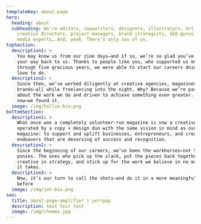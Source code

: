 ```yaml
---
templateKey: about-page
hero:
  heading: about
  subheading: We’re editors, copywriters, designers, illustrators, art directors,
    creative directors, project managers, brand strategists, SEO gurus, social
    media experts… And, yeah. There’s only two of us.
topSection:
  description1: >
    You may know us from our zine days—and if so, we’re so glad you’ve found
    your way back to us. Thanks to people like you, who supported us endlessly
    through five gracious years, we were able to start our careers doing what we
    love to do.
  description2: >
    Since then, we’ve worked diligently at creative agencies, magazines, and
    brands—all while freelancing into the night. Why? Because we’re passionate
    about the work we do and driven to achieve something even greater. And,
    now—we found it.
  image: /img/hollie-bio.png
bottomSection:
  description1: >
    What once was a completely volunteer-run magazine is now a creative agency
    operated by a copy + design duo with the same vision in mind as our small
    magazine: to support and uplift businesses, entrepreneurs, and creative
    endeavors that are deserving of success and recognition.
  description2: >
    Since the beginning of our careers, we’ve been the workhorses—not the show
    ponies. The ones who pick up the slack, put the pieces back together, ground
    creative in strategy, and stick up for the work we believe in no matter what
    it takes.
  description3: >
    Now, it’s our turn to call the shots—and do it in a more meaningful way than
    before
  image: /img/jen-bio.png
seo:
  title: about-page-amplifier | yerrppp
  description: test test test
  image: /img/chemex.jpg
---
```

